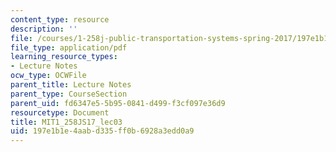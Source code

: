 ```yaml
---
content_type: resource
description: ''
file: /courses/1-258j-public-transportation-systems-spring-2017/197e1b1e4aabd335ff0b6928a3edd0a9_MIT1_258JS17_lec03.pdf
file_type: application/pdf
learning_resource_types:
- Lecture Notes
ocw_type: OCWFile
parent_title: Lecture Notes
parent_type: CourseSection
parent_uid: fd6347e5-5b95-0841-d499-f3cf097e36d9
resourcetype: Document
title: MIT1_258JS17_lec03
uid: 197e1b1e-4aab-d335-ff0b-6928a3edd0a9
---
```

